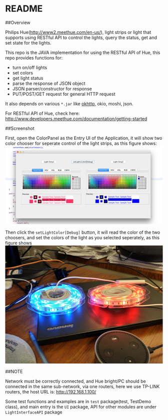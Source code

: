 README
====


##Overview

Philips Hue(http://www2.meethue.com/en-us/), light strips or light that supports using RESTful API to control the lights, query the status, get and set state for the lights.

This repo is the JAVA implementation for using the RESTful API of Hue, this repo provides functions for:

* turn on/off lights
* set colors
* get light status
* parse the response of JSON object
* JSON parser/constructor for response
* PUT/POST/GET request for general HTTP request

It also depends on various `*.jar` like [okhttp](http://square.github.io/okhttp/), okio, moshi, json.

For RESTful API of Hue, check here: http://www.developers.meethue.com/documentation/getting-started

##Screenshot

First, open the ColorPanel as the Entry UI of the Application, it will show two color chooser for seperate control of the light strips, as this figure shows: ![fig1](./screenshot/Screenshot_1.png) 

Then click the `setLightColor[Debug]` button, it will read the color of the two choosers, and set the colors of the light as you selected seperately, as this figure shows ![fig2](./screenshot/Screenshot_2.jpg)


##NOTE

Network must be correctly connected, and Hue bright/PC should be connected in the same sub-network, via one routers, here we use TP-LINK routers, the host URL is: http://192.168.1.100/

Some test functions and examples are in `test` package(test, TestDemo class), and main entry is the `UI` package, API for other modules are under `LightInterfaceAPI` package
